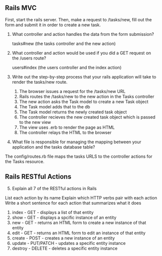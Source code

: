 ## Rails MVC

First, start the rails server. Then, make a request to /tasks/new, fill out the form and submit it in order to create a new task.

1. What controller and action handles the data from the form submission?

   tasks#new (the tasks controller and the new action)

2. What controller and action would be used if you did a GET request on the /users route?

   users#index (the users controller and the index action)

3. Write out the step-by-step process that your rails application will take to render the tasks/new route.

   1. The browser issues a request for the /tasks/new URL
   2. Rails routes the /tasks/new to the new action in the Tasks controller
   3. The new action asks the Task model to create a new Task object
   4. The Task model adds that to the db
   5. The Task model returns the newly created task object
   6. The controller recieves the new created task object which is passed to the new view
   7. The view uses .erb to render the page as HTML
   8. The controller relays the HTML to the browser

4. What file is responsible for managing the mapping between your application and the tasks database table?

The config/routes.rb file maps the tasks URLS to the controller actions for the Tasks resource.

## Rails RESTful Actions

5. Explain all 7 of the RESTful actions in Rails

List each action by its name
Explain which HTTP verbs pair with each action
Write a short sentence for each action that summarizes what it does

1. index - GET - displays a list of that entity
2. show - GET - displays a spcific instance of an entity
3. new - GET - returns an HTML form to create a new instance of that entity
4. edit - GET - returns an HTML form to edit an instance of that entity
5. create - POST - creates a new instance of an entity
6. update - PUT/PATCH - updates a specific entity instance
7. destroy - DELETE - deletes a specific entity instance
